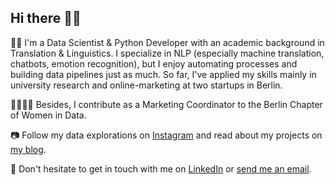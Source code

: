 ## Hi there 👋🏼

👩‍💻 I'm a Data Scientist & Python Developer with an academic background in Translation & Linguistics. I specialize in NLP (especially machine translation, chatbots, emotion recognition), but I enjoy automating processes and building data pipelines just as much. So far, I've applied my skills mainly in university research and online-marketing at two startups in Berlin.

👩‍👩‍👧‍👧 Besides, I contribute as a Marketing Coordinator to the Berlin Chapter of Women in Data.

📷 Follow my data explorations on [Instagram](https://www.instagram.com/datalingo/) and read about my projects on [my blog](https://lorenaciutacu.com/category/blog/).

📨 Don't hesitate to get in touch with me on [LinkedIn](https://www.linkedin.com/in/lorena-ciutacu/) or [send me an email](mailto:contact@lorenaciutacu.com).
